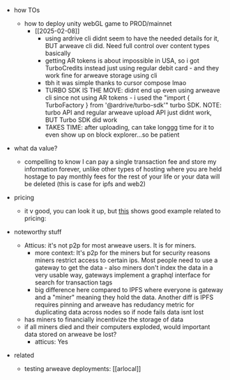   * how TOs
    * how to deploy unity webGL game to PROD/mainnet
      * [[2025-02-08]]
        * using ardrive cli didnt seem to have the needed details for it, BUT arweave cli did. Need full control over content types basically
        * getting AR tokens is about impossible in USA, so i got TurboCredits instead just using regular debit card - and they work fine for arweave storage using cli
        * tbh it was simple thanks to cursor compose lmao
        * TURBO SDK IS THE MOVE: didnt end up even using arweave cli since not using AR tokens - i used the "import { TurboFactory } from '@ardrive/turbo-sdk'" turbo SDK. NOTE: turbo API and regular arweave upload API just didnt work, BUT Turbo SDK did work
        * TAKES TIME: after uploading, can take longgg time for it to even show up on block explorer...so be patient

  * what da value?
    * compelling to know I can pay a single transaction fee and store my information forever, unlike other types of hosting where you are held hostage to pay monthly fees for the rest of your life or your data will be deleted (this is case for ipfs and web2)
  * pricing
    * it v good, you can look it up, but [this](![](https://twitter.com/dabit3/status/1665492170508312576)) shows good example related to pricing:
  * noteworthy stuff
    * Atticus: it's not p2p for most arweave users. It is for miners.
      * more context: It's p2p for the miners but for security reasons miners restrict access to certain ips. Most people need to use a gateway to get the data - also miners don't index the data in a very usable way, gateways implement a graphql interface for search for transaction tags
      * big difference here compared to IPFS where everyone is gateway and a "miner" meaning they hold the data. Another diff is IPFS requires pinning and arweave has redudancy metric for duplicating data across nodes so if node fails data isnt lost
    * has miners to financially incentivize the storage of data
    * if all miners died and their computers exploded, would important data stored on arweave be lost?
      * atticus: Yes
  * related
    * testing arweave deployments: [[arlocal]]